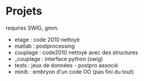 # Projets

requires SWIG, gmm.


  * etage                 : code 2010 nettoyé
  * matlab                : postprocessing
  * couplage              : code2010 nettoyé avec des structures
  * _couplage             : interface python (swig)
  * tests                 : jeux de données - postpro associé
  * minib                 : embryon d'un code OO (pas fini du tout)

